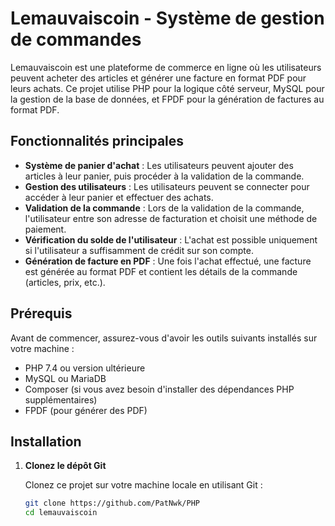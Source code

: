 # Lemauvaiscoin - Système de gestion de commandes

Lemauvaiscoin est une plateforme de commerce en ligne où les utilisateurs peuvent acheter des articles et générer une facture en format PDF pour leurs achats. Ce projet utilise PHP pour la logique côté serveur, MySQL pour la gestion de la base de données, et FPDF pour la génération de factures au format PDF.

## Fonctionnalités principales

- **Système de panier d'achat** : Les utilisateurs peuvent ajouter des articles à leur panier, puis procéder à la validation de la commande.
- **Gestion des utilisateurs** : Les utilisateurs peuvent se connecter pour accéder à leur panier et effectuer des achats.
- **Validation de la commande** : Lors de la validation de la commande, l'utilisateur entre son adresse de facturation et choisit une méthode de paiement.
- **Vérification du solde de l'utilisateur** : L'achat est possible uniquement si l'utilisateur a suffisamment de crédit sur son compte.
- **Génération de facture en PDF** : Une fois l'achat effectué, une facture est générée au format PDF et contient les détails de la commande (articles, prix, etc.).

## Prérequis

Avant de commencer, assurez-vous d'avoir les outils suivants installés sur votre machine :

- PHP 7.4 ou version ultérieure
- MySQL ou MariaDB
- Composer (si vous avez besoin d'installer des dépendances PHP supplémentaires)
- FPDF (pour générer des PDF)
  
## Installation

1. **Clonez le dépôt Git**

   Clonez ce projet sur votre machine locale en utilisant Git :

   ```bash
   git clone https://github.com/PatNwk/PHP
   cd lemauvaiscoin
